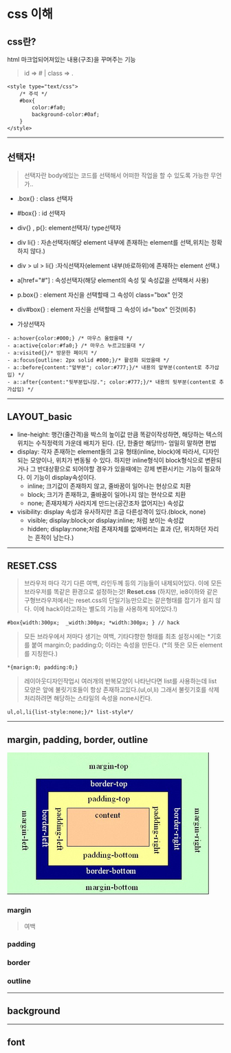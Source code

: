 # css 이해
## css란? 
html 마크업되어져있는 내용(구조)을 꾸며주는 기능
>id => # |
class => .  

```
<style type="text/css">
	/* 주석 */
	#box{
		color:#fa0;
		background-color:#0af;
	}
</style>
```
___
## 선택자!
> 선택자란 body에있는 코드를 선택해서 어떠한 작업을 할 수 있도록 가능한 무언가..

- .box{} : class 선택자
- #box{} : id 선택자
- div{} , p{}: element선택자/ type선택자
- div li{} : 자손선택자(해당 element 내부에 존재하는 element를 선택,위치는 정확하지 않다.)
- div > ul > li{} :자식선택자(element 내부(바로하위)에 존재하는 element 선택.)
- a[href="#"] : 속성선택자(해당 element의 속성 및 속성값을 선택해서 사용)

- p.box{} : element 자신을 선택할때 그 속성이 class="box" 인것
- div#box{} : element 자신을 선택할때 그 속성이 id="box" 인것(비추)
- 가상선택자
<!--	- a[href="http://naver.com"]{}-->
	- a:hover{color:#000;} /* 마우스 올렸을때 */
	- a:active{color:#fa0;} /* 마우스 누르고있을대 */
	- a:visited{}/* 방문한 페이지 */
	- a:focus{outline: 2px solid #000;}/* 활성화 되었을때 */
	- a::before{content:"앞부분"; color:#777;}/* 내용의 앞부분(content로 추가삽입) */
	- a::after{content:"뒷부분입니당."; color:#777;}/* 내용의 뒷부분(content로 추가삽입) */
___

## LAYOUT_basic

- line-height: 행간(줄간격)을 박스의 높이값 만큼 똑같이작성하면, 
해당하는 텍스의 위치는 수직정력의 가운데 배치가 된다.
(단, 한줄만 해당!!!)- 엄밀히 말하면 편법
- display: 각자 존재하는 element들의 고유 형태(inline, block)에 따라서, 디자인되는 모양이나, 위치가 변동될 수 있다.
하지만 inline형식이 block형식으로 변환되거나 그 반대상황으로 되어야할 경우가 있을때에는 강제 변환시키는 기능이 필요하다. 이 기능이 display속성이다.
	* inline; 크기값이 존재하지 않고, 줄바꿈이 일어나는 현상으로 치환
	* block; 크기가 존재하고, 줄바꿈이 일어나지 않는 현삭으로 치환
	* none; 존재자체가 사라지게 만드는(공간조차 없어지는) 속성값
- visibility: display 속성과 유사하지만 조금 다른성격이 있다.(block, none)
	* visible; display:block;or display:inline; 처럼 보이는 속성값
	* hidden; display:none;처럼 존재자체를 없애버리는 효과
	(단, 위치하던 자리는 흔적이 남는다.)
___
## RESET.CSS
> 브라우저 마다 각기 다른 여백, 라인두께 등의 기능들이 내제되어있다.
이에 모든 브라우저를 똑같은 환경으로 설정하는것! __Reset.css__
(하지만, ie8이하와 같은 구형브라우저에서는 reset.css의 단일기능만으로는 같은형태를 잡기가 쉽지 않다. 
이에 hack이라고하는 별도의 기능을 사용하게 되어있다.!)

```
#box{width:300px;  _width:300px; *width:300px; } // hack 
```

> 모든 브라우에서 저마다 생기는 여백, 기타다향한 형태를 최초 설정시에는 *기호를 붙여 margin:0; padding:0; 이라는 속성을 만든다.
(*의 뜻은 모든 element를 지칭한다.)

```
*{marign:0; padding:0;}
```


> 레이아웃디자인작업시 여러개의 반복모양이 나타난다면 list를 사용하는데
list 모양은 앞에 불릿기호들이 항상 존재하고있다.(ul,ol,li)
그래서 불릿기호를 삭제처리하려면 해당하는 스타일의 속성을 none시킨다.

```
ul,ol,li{list-style:none;}/* list-style*/

```

___

## margin, padding, border, outline
![mpbo](./img/readme/mpbo.jpg)

### margin
> 여백

### padding

### border

### outline

___
## background

___
## font
















